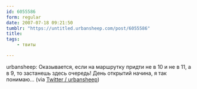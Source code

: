 ```yaml
---
id: 6055586
form: regular
date: 2007-07-18 09:21:50
tumblr: "https://untitled.urbansheep.com/post/6055586"
title:
tags:
    - твиты

---
```


<p>urbansheep: Оказывается, если на маршрутку придти не в 10 и не в 11, а в 9, то застанешь здесь очередь! День открытий начина, я так понимаю&hellip; (via <a href="http://twitter.com/urbansheep/statuses/155272542">Twitter / urbansheep</a>)</p>

